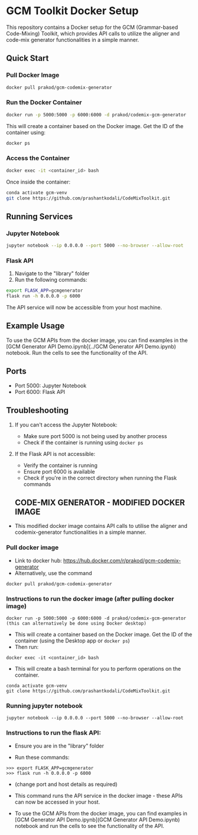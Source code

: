 # GCM Toolkit Docker Setup

This repository contains a Docker setup for the GCM (Grammar-based Code-Mixing) Toolkit, which provides API calls to utilize the aligner and code-mix generator functionalities in a simple manner.

## Quick Start

### Pull Docker Image
```bash
docker pull prakod/gcm-codemix-generator
```

### Run the Docker Container
```bash
docker run -p 5000:5000 -p 6000:6000 -d prakod/codemix-gcm-generator
```

This will create a container based on the Docker image. Get the ID of the container using:
```bash
docker ps
```

### Access the Container
```bash
docker exec -it <container_id> bash
```

Once inside the container:
```bash
conda activate gcm-venv
git clone https://github.com/prashantkodali/CodeMixToolkit.git
```

## Running Services

### Jupyter Notebook
```bash
jupyter notebook --ip 0.0.0.0 --port 5000 --no-browser --allow-root
```

### Flask API
1. Navigate to the "library" folder
2. Run the following commands:
```bash
export FLASK_APP=gcmgenerator
flask run -h 0.0.0.0 -p 6000
```

The API service will now be accessible from your host machine.

## Example Usage

To use the GCM APIs from the docker image, you can find examples in the [GCM Generator API Demo.ipynb](../GCM Generator API Demo.ipynb) notebook. Run the cells to see the functionality of the API.

## Ports
- Port 5000: Jupyter Notebook
- Port 6000: Flask API

## Troubleshooting

1. If you can't access the Jupyter Notebook:
   - Make sure port 5000 is not being used by another process
   - Check if the container is running using `docker ps`

2. If the Flask API is not accessible:
   - Verify the container is running
   - Ensure port 6000 is available
   - Check if you're in the correct directory when running the Flask commands 



   ## CODE-MIX GENERATOR - MODIFIED DOCKER IMAGE

- This modified docker image contains API calls to utilise the aligner and codemix-generator functionalities in a simple manner.

### Pull docker image

- Link to docker hub: https://hub.docker.com/r/prakod/gcm-codemix-generator
- Alternatively, use the command 
```
docker pull prakod/gcm-codemix-generator
```

### Instructions to run the docker image (after pulling docker image)
```
docker run -p 5000:5000 -p 6000:6000 -d prakod/codemix-gcm-generator (this can alternatively be done using Docker desktop)
```
- This will create a container based on the Docker image. Get the ID of the container (using the Desktop app or `docker ps`)
- Then run:
```
docker exec -it <container_id> bash
```
- This will create a bash terminal for you to perform operations on the container.
```
conda activate gcm-venv
git clone https://github.com/prashantkodali/CodeMixToolkit.git
```

### Running jupyter notebook

```
jupyter notebook --ip 0.0.0.0 --port 5000 --no-browser --allow-root
```

### Instructions to run the flask API: 

- Ensure you are in the "library" folder

- Run these commands:
 ```
 >>> export FLASK_APP=gcmgenerator
 >>> flask run -h 0.0.0.0 -p 6000
 ```
- (change port and host details as required)

- This command runs the API service in the docker image - these APIs can now be accessed in your host.

- To use the GCM APIs from the docker image, you can find examples in [GCM Generator API Demo.ipynb](GCM Generator API Demo.ipynb) notebook and run the cells to see the functionality of the API.
